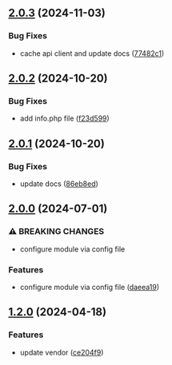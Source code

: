 ## [2.0.3](https://github.com/baumrock/RockMollie/compare/v2.0.2...v2.0.3) (2024-11-03)


### Bug Fixes

* cache api client and update docs ([77482c1](https://github.com/baumrock/RockMollie/commit/77482c134770c07968a1c9368e667315150f8735))

## [2.0.2](https://github.com/baumrock/RockMollie/compare/v2.0.1...v2.0.2) (2024-10-20)


### Bug Fixes

* add info.php file ([f23d599](https://github.com/baumrock/RockMollie/commit/f23d599176820498e8e0255ace857b088b3c1734))

## [2.0.1](https://github.com/baumrock/RockMollie/compare/v2.0.0...v2.0.1) (2024-10-20)


### Bug Fixes

* update docs ([86eb8ed](https://github.com/baumrock/RockMollie/commit/86eb8edaed396d660c39bf13c984733b8a540cbf))

## [2.0.0](https://github.com/baumrock/RockMollie/compare/v1.2.0...v2.0.0) (2024-07-01)


### ⚠ BREAKING CHANGES

* configure module via config file

### Features

* configure module via config file ([daeea19](https://github.com/baumrock/RockMollie/commit/daeea19a96884a05c4733b80b3c76896bb6f789e))

## [1.2.0](https://github.com/baumrock/RockMollie/compare/v1.1.0...v1.2.0) (2024-04-18)


### Features

* update vendor ([ce204f9](https://github.com/baumrock/RockMollie/commit/ce204f9088f8d0cd7cca34d83c932bd9a1614f76))

